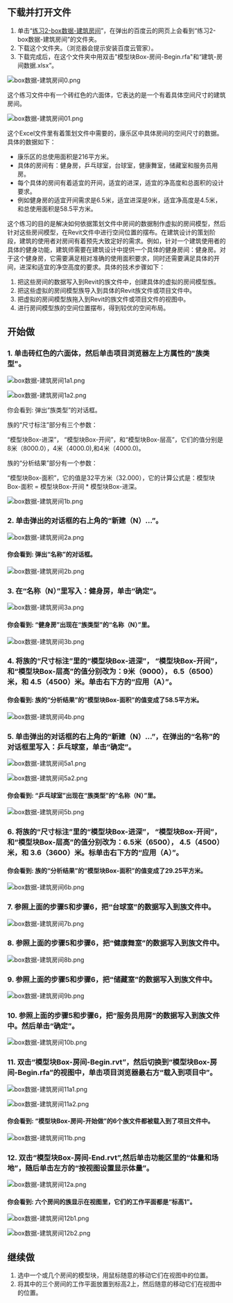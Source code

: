 ## 下载并打开文件

1. 单击“[练习2-box数据-建筑房间](http://pan.baidu.com/s/1pJRs2EZ)”，在弹出的百度云的网页上会看到“练习2-box数据-建筑房间”的文件夹。
2. 下载这个文件夹。（浏览器会提示安装百度云管家）。
3. 下载完成后，在这个文件夹中用双击"模型块Box-房间-Begin.rfa"和“建筑-房间数据.xlsx”。

![box数据-建筑房间0.png](/images/box数据-建筑房间/box数据-建筑房间0.png)

这个练习文件中有一个砖红色的六面体，它表达的是一个有着具体空间尺寸的建筑房间。

![box数据-建筑房间01.png](/images/box数据-建筑房间/box数据-建筑房间01.png)

这个Excel文件里有着策划文件中需要的，康乐区中具体房间的空间尺寸的数据。具体的数据如下：

- 康乐区的总使用面积是216平方米。
- 具体的房间有：健身房，乒乓球室，台球室，健康舞室，储藏室和服务员用房。
- 每个具体的房间有着适宜的开间，适宜的进深，适宜的净高度和总面积的设计要求。
- 例如健身房的适宜开间需求是6.5米，适宜进深是9米，适宜净高度是4.5米，和总使用面积是58.5平方米。

这个练习的目的是解决如何依据策划文件中房间的数据制作虚拟的房间模型，然后针对这些房间模型，在Revit文件中进行空间位置的摆布。在建筑设计的策划阶段，建筑的使用者对房间有着预先大致定好的需求。例如，针对一个建筑使用者的具体的健身功能，建筑师需要在建筑设计中提供一个具体的健身房间：健身房。对于这个健身房，它需要满足相对准确的使用面积要求，同时还需要满足具体的开间，进深和适宜的净空高度的要求。具体的技术步骤如下：

1. 把这些房间的数据写入到Revit的族文件中，创建具体的虚拟的房间模型族。
2. 把这些虚拟的房间模型族导入到具体的Revit族文件或项目文件中。
3. 把虚拟的房间模型族拖入到Revit的族文件或项目文件的视图中。
4. 进行房间模型族的空间位置摆布，得到较优的空间布局。

## 开始做

### 1. 单击砖红色的六面体，然后单击项目浏览器左上方属性的"族类型"。

![box数据-建筑房间1a1.png](/images/box数据-建筑房间/box数据-建筑房间1a1.png)

![box数据-建筑房间1a2.png](/images/box数据-建筑房间/box数据-建筑房间1a2.png)

你会看到: 弹出“族类型”的对话框。

族的“尺寸标注”部分有三个参数：

“模型块Box-进深”， “模型块Box-开间”，和“模型块Box-层高”，它们的值分别是8米（8000.0），4米（4000.0),和4米（4000.0)。

族的“分析结果”部分有一个参数：

“模型块Box-面积”，它的值是32平方米（32.000），它的计算公式是：模型块Box-面积 = 模型块Box-开间 * 模型块Box-进深。

![box数据-建筑房间1b.png](/images/box数据-建筑房间/box数据-建筑房间1b.png)

### 2. 单击弹出的对话框的右上角的“新建（N）...”。

![box数据-建筑房间2a.png](/images/box数据-建筑房间/box数据-建筑房间2a.png)

#### 你会看到: 弹出“名称”的对话框。

![box数据-建筑房间2b.png](/images/box数据-建筑房间/box数据-建筑房间2b.png)

### 3. 在“名称（N）”里写入：健身房，单击“确定”。

![box数据-建筑房间3a.png](/images/box数据-建筑房间/box数据-建筑房间3a.png)

#### 你会看到: “健身房”出现在“族类型”的“名称（N）”里。

![box数据-建筑房间3b.png](/images/box数据-建筑房间/box数据-建筑房间3b.png)

### 4. 将族的“尺寸标注”里的“模型块Box-进深”， “模型块Box-开间”，和“模型块Box-层高”的值分别改为：9米（9000）， 6.5（6500）米，和 4.5（4500）米。单击右下方的“应用（A）”。

#### 你会看到: 族的“分析结果”的“模型块Box-面积”的值变成了58.5平方米。

![box数据-建筑房间4b.png](/images/box数据-建筑房间/box数据-建筑房间4b.png)

### 5. 单击弹出的对话框的右上角的“新建（N）...”，在弹出的“名称”的对话框里写入：乒乓球室，单击“确定”。

![box数据-建筑房间5a1.png](/images/box数据-建筑房间/box数据-建筑房间5a1.png)

![box数据-建筑房间5a2.png](/images/box数据-建筑房间/box数据-建筑房间5a2.png)

#### 你会看到: “乒乓球室”出现在“族类型”的“名称（N）”里。

![box数据-建筑房间5b.png](/images/box数据-建筑房间/box数据-建筑房间5b.png)

### 6. 将族的“尺寸标注”里的“模型块Box-进深”， “模型块Box-开间”，和“模型块Box-层高”的值分别改为：6.5米（6500）， 4.5（4500）米，和 3.6（3600）米。标单击右下方的“应用（A）”。

#### 你会看到: 族的“分析结果”的“模型块Box-面积”的值变成了29.25平方米。

![box数据-建筑房间6b.png](/images/box数据-建筑房间/box数据-建筑房间6b.png)

### 7. 参照上面的步骤5和步骤6，把“台球室”的数据写入到族文件中。

![box数据-建筑房间7b.png](/images/box数据-建筑房间/box数据-建筑房间7b.png)

### 8. 参照上面的步骤5和步骤6，把“健康舞室”的数据写入到族文件中。

![box数据-建筑房间8b.png](/images/box数据-建筑房间/box数据-建筑房间8b.png)

### 9. 参照上面的步骤5和步骤6，把“储藏室”的数据写入到族文件中。

![box数据-建筑房间9b.png](/images/box数据-建筑房间/box数据-建筑房间9b.png)

### 10. 参照上面的步骤5和步骤6，把“服务员用房”的数据写入到族文件中。然后单击“确定”。

![box数据-建筑房间10b.png](/images/box数据-建筑房间/box数据-建筑房间10b.png)

### 11. 双击“模型块Box-房间-Begin.rvt”，然后切换到“模型块Box-房间-Begin.rfa”的视图中，单击项目浏览器最右方“载入到项目中”。

![box数据-建筑房间11a1.png](/images/box数据-建筑房间/box数据-建筑房间11a1.png)

![box数据-建筑房间11a2.png](/images/box数据-建筑房间/box数据-建筑房间11a2.png)

#### 你会看到:  “模型块Box-房间-开始做”的6个族文件都被载入到了项目文件中。

![box数据-建筑房间11b.png](/images/box数据-建筑房间/box数据-建筑房间11b.png)

### 12. 双击“模型块Box-房间-End.rvt”,然后单击功能区里的“体量和场地”，随后单击左方的“按视图设置显示体量”。

![box数据-建筑房间12a.png](/images/box数据-建筑房间/box数据-建筑房间12a.png)

#### 你会看到: 六个房间的族显示在视图里，它们的工作平面都是“标高1”。

![box数据-建筑房间12b1.png](/images/box数据-建筑房间/box数据-建筑房间12b1.png)

![box数据-建筑房间12b2.png](/images/box数据-建筑房间/box数据-建筑房间12b2.png)

## 继续做

1. 选中一个或几个房间的模型块，用鼠标随意的移动它们在视图中的位置。
2. 将其中的三个房间的工作平面放置到标高2上，然后随意的移动它们在视图中的位置。